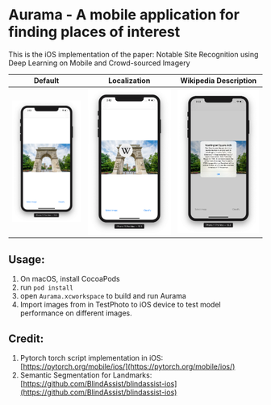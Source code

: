 # Aurama - A mobile application for finding places of interest

This is the iOS implementation of the paper: Notable Site Recognition using Deep Learning on Mobile and Crowd-sourced Imagery

|Default|Localization|Wikipedia Description|
| :------: | :------: | :------: |
|![ScreenShot1](Screenshots/ScreenShot1.png)|![ScreenShot2](Screenshots/ScreenShot2.png)|![ScreenShot3](Screenshots/ScreenShot3.png)

## Usage:

1. On macOS, install CocoaPods
2. run `pod install`
3. open `Aurama.xcworkspace` to build and run Aurama
4. Import images from in TestPhoto to iOS device to test model performance on different images.

## Credit:

1. Pytorch torch script implementation in iOS: [https://pytorch.org/mobile/ios/](https://pytorch.org/mobile/ios/)
2. Semantic Segmentation for Landmarks: [https://github.com/BlindAssist/blindassist-ios](https://github.com/BlindAssist/blindassist-ios)